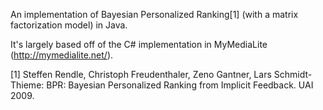 An implementation of Bayesian Personalized Ranking&#91;1&#93; (with a matrix factorization model) in Java.

It's largely based off of the C# implementation in MyMediaLite (http://mymedialite.net/).

[1] Steffen Rendle, Christoph Freudenthaler, Zeno Gantner, Lars Schmidt-Thieme: 
       BPR: Bayesian Personalized Ranking from Implicit Feedback. UAI 2009.
